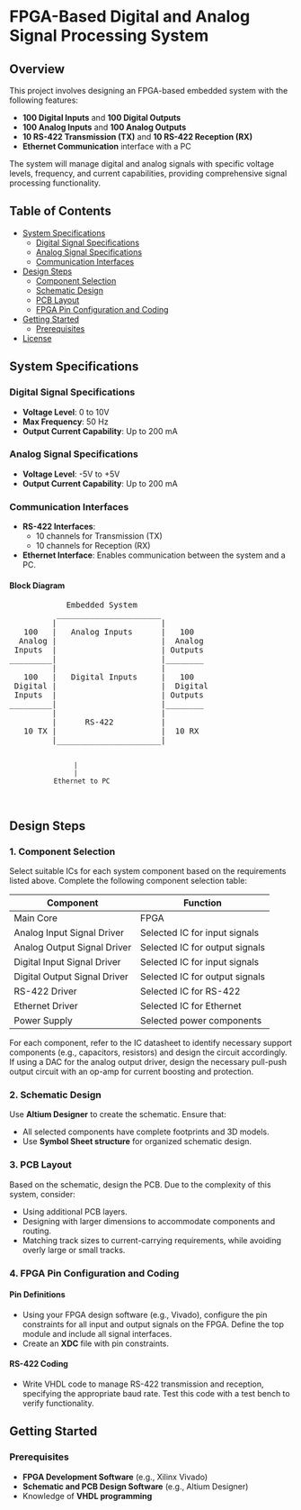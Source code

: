 <!DOCTYPE html>
<html lang="en">
<head>
    <meta charset="UTF-8">
    <meta name="viewport" content="width=device-width, initial-scale=1.0">
    
</head>
<body>

<h1>FPGA-Based Digital and Analog Signal Processing System</h1>

<h2>Overview</h2>
<p>This project involves designing an FPGA-based embedded system with the following features:</p>
<ul>
    <li><strong>100 Digital Inputs</strong> and <strong>100 Digital Outputs</strong></li>
    <li><strong>100 Analog Inputs</strong> and <strong>100 Analog Outputs</strong></li>
    <li><strong>10 RS-422 Transmission (TX)</strong> and <strong>10 RS-422 Reception (RX)</strong></li>
    <li><strong>Ethernet Communication</strong> interface with a PC</li>
</ul>
<p>The system will manage digital and analog signals with specific voltage levels, frequency, and current capabilities, providing comprehensive signal processing functionality.</p>

<h2>Table of Contents</h2>
<ul>
    <li><a href="#system-specifications">System Specifications</a>
        <ul>
            <li><a href="#digital-signal-specifications">Digital Signal Specifications</a></li>
            <li><a href="#analog-signal-specifications">Analog Signal Specifications</a></li>
            <li><a href="#communication-interfaces">Communication Interfaces</a></li>
        </ul>
    </li>
    <li><a href="#design-steps">Design Steps</a>
        <ul>
            <li><a href="#component-selection">Component Selection</a></li>
            <li><a href="#schematic-design">Schematic Design</a></li>
            <li><a href="#pcb-layout">PCB Layout</a></li>
            <li><a href="#fpga-pin-configuration-and-coding">FPGA Pin Configuration and Coding</a></li>
        </ul>
    </li>
    <li><a href="#getting-started">Getting Started</a>
        <ul>
            <li><a href="#prerequisites">Prerequisites</a></li>
        </ul>
    </li>
    <li><a href="#license">License</a></li>
</ul>

<h2 id="system-specifications">System Specifications</h2>

<h3 id="digital-signal-specifications">Digital Signal Specifications</h3>
<ul>
    <li><strong>Voltage Level</strong>: 0 to 10V</li>
    <li><strong>Max Frequency</strong>: 50 Hz</li>
    <li><strong>Output Current Capability</strong>: Up to 200 mA</li>
</ul>

<h3 id="analog-signal-specifications">Analog Signal Specifications</h3>
<ul>
    <li><strong>Voltage Level</strong>: -5V to +5V</li>
    <li><strong>Output Current Capability</strong>: Up to 200 mA</li>
</ul>

<h3 id="communication-interfaces">Communication Interfaces</h3>
<ul>
    <li><strong>RS-422 Interfaces</strong>:
        <ul>
            <li>10 channels for Transmission (TX)</li>
            <li>10 channels for Reception (RX)</li>
        </ul>
    </li>
    <li><strong>Ethernet Interface</strong>: Enables communication between the system and a PC.</li>
</ul>

<h4>Block Diagram</h4>
<pre>
            Embedded System
          ______________________
         |                      |
   100   |   Analog Inputs      |   100
  Analog |                      |  Analog
 Inputs  |                      | Outputs
_________|                      |________
         |                      |
   100   |   Digital Inputs     |   100
 Digital |                      |  Digital
 Inputs  |                      | Outputs
_________|                      |________
         |                      |
         |      RS-422          |
   10 TX |                      |  10 RX
         |______________________|

                    |
                    |
               Ethernet to PC
</pre>

<h2 id="design-steps">Design Steps</h2>

<h3 id="component-selection">1. Component Selection</h3>
<p>Select suitable ICs for each system component based on the requirements listed above. Complete the following component selection table:</p>

<table>
    <thead>
        <tr>
            <th>Component</th>
            <th>Function</th>
        </tr>
    </thead>
    <tbody>
        <tr>
            <td>Main Core</td>
            <td>FPGA</td>
        </tr>
        <tr>
            <td>Analog Input Signal Driver</td>
            <td>Selected IC for input signals</td>
        </tr>
        <tr>
            <td>Analog Output Signal Driver</td>
            <td>Selected IC for output signals</td>
        </tr>
        <tr>
            <td>Digital Input Signal Driver</td>
            <td>Selected IC for input signals</td>
        </tr>
        <tr>
            <td>Digital Output Signal Driver</td>
            <td>Selected IC for output signals</td>
        </tr>
        <tr>
            <td>RS-422 Driver</td>
            <td>Selected IC for RS-422</td>
        </tr>
        <tr>
            <td>Ethernet Driver</td>
            <td>Selected IC for Ethernet</td>
        </tr>
        <tr>
            <td>Power Supply</td>
            <td>Selected power components</td>
        </tr>
    </tbody>
</table>

<p>For each component, refer to the IC datasheet to identify necessary support components (e.g., capacitors, resistors) and design the circuit accordingly. If using a DAC for the analog output driver, design the necessary pull-push output circuit with an op-amp for current boosting and protection.</p>

<h3 id="schematic-design">2. Schematic Design</h3>
<p>Use <strong>Altium Designer</strong> to create the schematic. Ensure that:</p>
<ul>
    <li>All selected components have complete footprints and 3D models.</li>
    <li>Use <strong>Symbol Sheet structure</strong> for organized schematic design.</li>
</ul>

<h3 id="pcb-layout">3. PCB Layout</h3>
<p>Based on the schematic, design the PCB. Due to the complexity of this system, consider:</p>
<ul>
    <li>Using additional PCB layers.</li>
    <li>Designing with larger dimensions to accommodate components and routing.</li>
    <li>Matching track sizes to current-carrying requirements, while avoiding overly large or small tracks.</li>
</ul>

<h3 id="fpga-pin-configuration-and-coding">4. FPGA Pin Configuration and Coding</h3>

<h4>Pin Definitions</h4>
<ul>
    <li>Using your FPGA design software (e.g., Vivado), configure the pin constraints for all input and output signals on the FPGA. Define the top module and include all signal interfaces.</li>
    <li>Create an <strong>XDC</strong> file with pin constraints.</li>
</ul>

<h4>RS-422 Coding</h4>
<ul>
    <li>Write VHDL code to manage RS-422 transmission and reception, specifying the appropriate baud rate. Test this code with a test bench to verify functionality.</li>
</ul>

<h2 id="getting-started">Getting Started</h2>

<h3 id="prerequisites">Prerequisites</h3>
<ul>
    <li><strong>FPGA Development Software</strong> (e.g., Xilinx Vivado)</li>
    <li><strong>Schematic and PCB Design Software</strong> (e.g., Altium Designer)</li>
    <li>Knowledge of <strong>VHDL programming</strong></li>
</ul>

</body>
</html>
